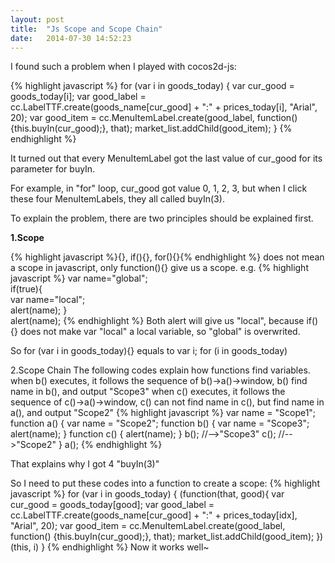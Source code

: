 ```yaml
---
layout: post
title:  "Js Scope and Scope Chain"
date:   2014-07-30 14:52:23
---
```


I found such a problem when I played with cocos2d-js:

{% highlight javascript %}
for (var i in goods_today) {
	var cur_good = goods_today[i];
	var good_label = cc.LabelTTF.create(goods_name[cur_good] + ":"
		+ prices_today[i], "Arial", 20);
	var good_item = cc.MenuItemLabel.create(good_label,
		function() {this.buyIn(cur_good);}, that);
	market_list.addChild(good_item);
}
{% endhighlight %}

It turned out that every MenuItemLabel got the last value of cur_good for its parameter for buyIn.

For example, in "for" loop, cur_good got value 0, 1, 2, 3, but when I click these four MenuItemLabels, they all called buyIn(3).

To explain the problem, there are two principles should be explained first.

<strong>1.Scope</strong>

{% highlight javascript %}{}, if(){}, for(){}{% endhighlight %} does not mean a scope in javascript, only function(){} give us a scope.
e.g.
{% highlight javascript %}
var name="global";  
if(true){  
    var name="local";  
    alert(name);
}  
alert(name);
{% endhighlight %}
Both alert will give us "local", because if(){} does not make var "local" a local variable, so "global" is overwrited.

So
for (var i in goods_today){}
equals to
var i;
for (i in goods_today)

<strond>2.Scope Chain</strond>
The following codes explain how functions find variables.
when b() executes, it follows the sequence of b()->a()->window, b() find name in b(), and output "Scope3"
when c() executes, it follows the sequence of c()->a()->window, c() can not find name in c(), but find name in a(), and output "Scope2"
{% highlight javascript %}
var name = "Scope1";
function a() {
	var name = "Scope2";
	function b() {
		var name = "Scope3";
		alert(name);
	}
	function c() {
		alert(name);
	}
	b();	//-->"Scope3"
	c();	//-->"Scope2"
}
a();
{% endhighlight %}

That explains why I got 4 "buyIn(3)" 

So I need to put these codes into a function to create a scope:
{% highlight javascript %}
for (var i in goods_today) {
	(function(that, good){
		var cur_good = goods_today[good];
		var good_label = cc.LabelTTF.create(goods_name[cur_good] + ":"
			+ prices_today[idx], "Arial", 20);
		var good_item = cc.MenuItemLabel.create(good_label,
			function() {this.buyIn(cur_good);}, that);
		market_list.addChild(good_item);
	})(this, i)
}
{% endhighlight %}
Now it works well~